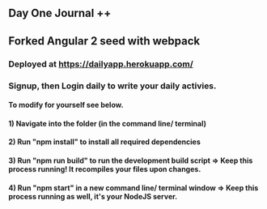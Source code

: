 ## Day One Journal ++

## Forked Angular 2 seed with webpack


### Deployed at https://dailyapp.herokuapp.com/
### Signup, then Login daily to write your daily activies.

#### To modify for yourself see below.

#### 1) Navigate into the folder (in the command line/ terminal)
#### 2) Run "npm install" to install all required dependencies
#### 3) Run "npm run build" to run the development build script => Keep this process running! It recompiles your files upon changes.
#### 4) Run "npm start" in a new command line/ terminal window => Keep this process running as well, it's your NodeJS server. 
